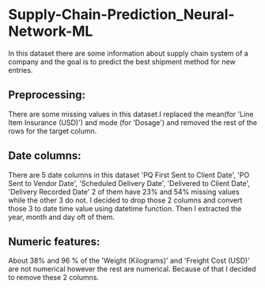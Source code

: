 # Supply-Chain-Prediction_Neural-Network-ML
In this dataset there are some information about supply chain system of a company and the goal is to predict the best shipment method for new entries.

## Preprocessing:
There are some missing values in this dataset.I replaced the mean(for 'Line Item Insurance (USD)') and mode (for 'Dosage') and removed the rest of the rows for the target column.

## Date columns:
There are 5 date columns in this dataset 'PQ First Sent to Client Date', 'PO Sent to Vendor Date', 'Scheduled Delivery Date', 'Delivered to Client Date', 'Delivery Recorded Date'
2 of them have 23% and 54% missing values while the other 3 do not. I decided to drop those 2 columns and convert those 3 to date time value using datetime function.
Then I extracted the year, month and day oft of them.

## Numeric features:
About 38% and 96 % of the 'Weight (Kilograms)' and 'Freight Cost (USD)' are not numerical however the rest are numerical. Because of that I decided to remove these 2 columns.

## 

